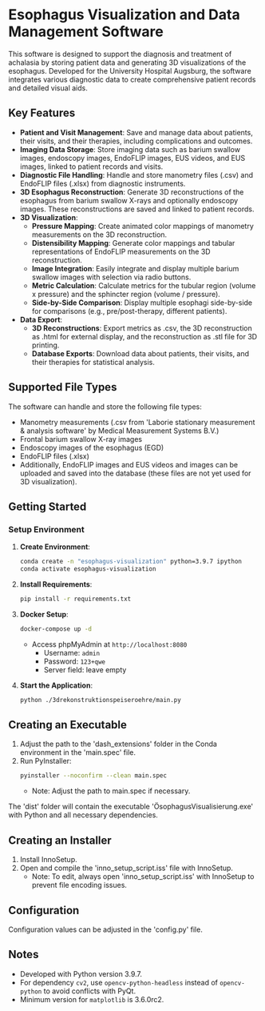 # Esophagus Visualization and Data Management Software

This software is designed to support the diagnosis and treatment of achalasia by storing patient data and generating 3D visualizations of the esophagus. Developed for the University Hospital Augsburg, the software integrates various diagnostic data to create comprehensive patient records and detailed visual aids.

## Key Features

- **Patient and Visit Management**: Save and manage data about patients, their visits, and their therapies, including complications and outcomes.
- **Imaging Data Storage**: Store imaging data such as barium swallow images, endoscopy images, EndoFLIP images, EUS videos, and EUS images, linked to patient records and visits.
- **Diagnostic File Handling**: Handle and store manometry files (.csv) and EndoFLIP files (.xlsx) from diagnostic instruments.
- **3D Esophagus Reconstruction**: Generate 3D reconstructions of the esophagus from barium swallow X-rays and optionally endoscopy images. These reconstructions are saved and linked to patient records.
- **3D Visualization**:
  - **Pressure Mapping**: Create animated color mappings of manometry measurements on the 3D reconstruction.
  - **Distensibility Mapping**: Generate color mappings and tabular representations of EndoFLIP measurements on the 3D reconstruction.
  - **Image Integration**: Easily integrate and display multiple barium swallow images with selection via radio buttons.
  - **Metric Calculation**: Calculate metrics for the tubular region (volume x pressure) and the sphincter region (volume / pressure).
  - **Side-by-Side Comparison**: Display multiple esophagi side-by-side for comparisons (e.g., pre/post-therapy, different patients).
- **Data Export**:
  - **3D Reconstructions**: Export metrics as .csv, the 3D reconstruction as .html for external display, and the reconstruction as .stl file for 3D printing.
  - **Database Exports**: Download data about patients, their visits, and their therapies for statistical analysis.

## Supported File Types

The software can handle and store the following file types:
- Manometry measurements (.csv from 'Laborie stationary measurement & analysis software' by Medical Measurement Systems B.V.)
- Frontal barium swallow X-ray images
- Endoscopy images of the esophagus (EGD)
- EndoFLIP files (.xlsx)
- Additionally, EndoFLIP images and EUS videos and images can be uploaded and saved into the database (these files are not yet used for 3D visualization).

## Getting Started

### Setup Environment

1. **Create Environment**:
    ```sh
    conda create -n "esophagus-visualization" python=3.9.7 ipython
    conda activate esophagus-visualization
    ```

2. **Install Requirements**:
    ```sh
    pip install -r requirements.txt
    ```

3. **Docker Setup**:
    ```sh
    docker-compose up -d
    ```
    - Access phpMyAdmin at `http://localhost:8080`
      - Username: `admin`
      - Password: `123+qwe`
      - Server field: leave empty

4. **Start the Application**:
    ```sh
    python ./3drekonstruktionspeiseroehre/main.py
    ```

## Creating an Executable

1. Adjust the path to the 'dash_extensions' folder in the Conda environment in the 'main.spec' file.
2. Run PyInstaller:
    ```sh
    pyinstaller --noconfirm --clean main.spec
    ```
    - Note: Adjust the path to main.spec if necessary.

The 'dist' folder will contain the executable 'ÖsophagusVisualisierung.exe' with Python and all necessary dependencies.

## Creating an Installer

1. Install InnoSetup.
2. Open and compile the 'inno_setup_script.iss' file with InnoSetup.
    - Note: To edit, always open 'inno_setup_script.iss' with InnoSetup to prevent file encoding issues.

## Configuration

Configuration values can be adjusted in the 'config.py' file.

## Notes

- Developed with Python version 3.9.7.
- For dependency `cv2`, use `opencv-python-headless` instead of `opencv-python` to avoid conflicts with PyQt.
- Minimum version for `matplotlib` is 3.6.0rc2.